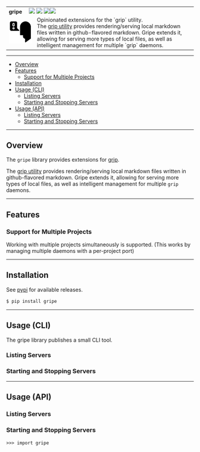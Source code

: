 <table>
  <tr>
    <td colspan=2>
      <strong>gripe</strong>&nbsp;&nbsp;&nbsp;&nbsp;
      <a href=https://pypi.org/project/gripe><img src="https://img.shields.io/pypi/l/gripe.svg"></a>
      <a href=https://pypi.org/project/gripe><img src="https://badge.fury.io/py/gripe.svg"></a>
      <a href="https://github.com/elo-enterprises/gripe/actions/workflows/python-publish.yml"><img src="https://github.com/elo-enterprises/gripe/actions/workflows/python-publish.yml/badge.svg"></a><a href="https://github.com/elo-enterprises/gripe/actions/workflows/python-test.yml"><img src="https://github.com/elo-enterprises/gripe/actions/workflows/python-test.yml/badge.svg"></a>
    </td>
  </tr>
  <tr>
    <td width=15%><img src=https://raw.githubusercontent.com/elo-enterprises/gripe/master/img/icon.png style="width:150px"></td>
    <td>
      Opinionated extensions for the `grip` utility.  <br/>
      The <a href=https://pypi.org/project/grip/>grip utility</a> provides rendering/serving local markdown files written in github-flavored markdown.  Gripe extends it, allowing for serving more types of local files, as well as intelligent management for multiple `grip` daemons.
      <br/>
    </td>
  </tr>
</table>

---------------------------------------------------------------------------------

  * [Overview](#overview)
  * [Features](#features)
    * [Support for Multiple Projects](#support-for-multiple-projects)
  * [Installation](#installation)
  * [Usage (CLI)](#usage-cli)
    * [Listing Servers](#listing-servers)
    * [Starting and Stopping Servers](#starting-and-stopping-servers)
  * [Usage (API)](#usage-api)
    * [Listing Servers](#listing-servers-1)
    * [Starting and Stopping Servers](#starting-and-stopping-servers-1)


---------------------------------------------------------------------------------

## Overview

The `gripe` library provides extensions for [grip](https://pypi.org/project/grip/).

The <a href=https://pypi.org/project/grip/>grip utility</a> provides rendering/serving local markdown files written in github-flavored markdown.  Gripe extends it, allowing for serving more types of local files, as well as intelligent management for multiple `grip` daemons.


-------------------------------------------------------------------------------

## Features

### Support for Multiple Projects

Working with multiple projects simultaneously is supported.  (This works by managing multiple daemons with a per-project port)

---------------------------------------------------------------------------------

## Installation

See [pypi](https://pypi.org/project/gripe/) for available releases.

```bash
$ pip install gripe
```

---------------------------------------------------------------------------------

## Usage (CLI)

The gripe library publishes a small CLI tool.

### Listing Servers 
### Starting and Stopping Servers 

-------------------------------------------------------------------------------

## Usage (API)

### Listing Servers 
### Starting and Stopping Servers 

```pycon
>>> import gripe 
```
